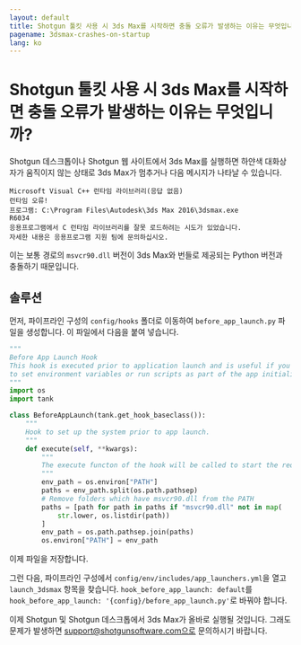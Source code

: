 ```yaml
---
layout: default
title: Shotgun 툴킷 사용 시 3ds Max를 시작하면 충돌 오류가 발생하는 이유는 무엇입니까?
pagename: 3dsmax-crashes-on-startup
lang: ko
---
```


# Shotgun 툴킷 사용 시 3ds Max를 시작하면 충돌 오류가 발생하는 이유는 무엇입니까?

Shotgun 데스크톱이나 Shotgun 웹 사이트에서 3ds Max를 실행하면 하얀색 대화상자가 움직이지 않는 상태로 3ds Max가 멈추거나 다음 메시지가 나타날 수 있습니다.

    Microsoft Visual C++ 런타임 라이브러리(응답 없음)
    런타임 오류!
    프로그램: C:\Program Files\Autodesk\3ds Max 2016\3dsmax.exe
    R6034
    응용프로그램에서 C 런타임 라이브러리를 잘못 로드하려는 시도가 있었습니다.
    자세한 내용은 응용프로그램 지원 팀에 문의하십시오.

이는 보통 경로의 `msvcr90.dll` 버전이 3ds Max와 번들로 제공되는 Python 버전과 충돌하기 때문입니다. 

## 솔루션

먼저, 파이프라인 구성의 `config/hooks` 폴더로 이동하여 `before_app_launch.py` 파일을 생성합니다. 이 파일에서 다음을 붙여 넣습니다.

```python
"""
Before App Launch Hook
This hook is executed prior to application launch and is useful if you need
to set environment variables or run scripts as part of the app initialization.
"""
import os
import tank

class BeforeAppLaunch(tank.get_hook_baseclass()):
    """
    Hook to set up the system prior to app launch.
    """
    def execute(self, **kwargs):
        """
        The execute functon of the hook will be called to start the required application
        """
        env_path = os.environ["PATH"]
        paths = env_path.split(os.path.pathsep)
        # Remove folders which have msvcr90.dll from the PATH
        paths = [path for path in paths if "msvcr90.dll" not in map(
            str.lower, os.listdir(path))
        ]
        env_path = os.path.pathsep.join(paths)
        os.environ["PATH"] = env_path
```

이제 파일을 저장합니다.

그런 다음, 파이프라인 구성에서 `config/env/includes/app_launchers.yml`을 열고 `launch_3dsmax` 항목을 찾습니다. `hook_before_app_launch: default`를 `hook_before_app_launch: '{config}/before_app_launch.py'`로 바꿔야 합니다.

이제 Shotgun 및 Shotgun 데스크톱에서 3ds Max가 올바로 실행될 것입니다. 그래도 문제가 발생하면 support@shotgunsoftware.com으로 문의하시기 바랍니다.
